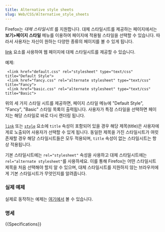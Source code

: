 ```yaml
---
title: Alternative style sheets
slug: Web/CSS/Alternative_style_sheets
---
```

Firefox는
_대체 스타일시트_
를 지원합니다. 대체 스타일시트를 제공하는 페이지에서는 **보기>페이지 스타일** 메뉴를 이용하여 페이지에 적용될 스타일을 선택할 수 있습니다. 따라서 사용자는 자신이 원하는 다양한 종류의 페이지를 볼 수 있게 됩니다.

[link](ko/HTML/Element/link) 요소를 사용하여 웹 페이지에 대체 스타일시트를 제공할 수 있습니다.

예제:

```
 <link href="default.css" rel="stylesheet" type="text/css" title="Default Style">
 <link href="fancy.css" rel="alternate stylesheet" type="text/css" title="Fancy">
 <link href="basic.css" rel="alternate stylesheet" type="text/css" title="Basic">
```

위의 세 가지 스타일 시트를 제공하면, 페이지 스타일 메뉴에 "Default Style", "Fancy", "Basic" 스타일 목록이 출력됩니다. 사용자가 특정 스타일을 선택하면 페이지는 해당 스타일로 바로 다시 렌더링 됩니다.

[`link`](ko/HTML/Element/link) 또는 [`style`](ko/HTML/Element/style) 요소에 `title` 속성이 포함되어 있을 경우 해당 제목(title)은 사용자에게로 노출되어 사용자가 선택할 수 있게 됩니다. 동일한 제목을 가진 스타일시트가 여럿 존재할 경우 해당 스타일시트들은 모두 적용되며, `title` 속성이 없는 스타일시트는 항상 적용됩니다.

기본 스타일시트에는 `rel="stylesheet"` 속성을 사용하고 대체 스타일시트에는 `rel="alternate stylesheet"`를 사용하세요. 이를 통해 Firefox는 어떤 스타일시트 제목을 처음 선택해야 할지 알 수 있으며, 대체 스타일시트를 지원하지 않는 브라우저에게 기본 스타일시트가 무엇인지를 알려줍니다.

### 실제 예제

실제로 동작하는 예제는 [여기에서](http://developer.mozilla.org/samples/cssref/altstyles/index.html) 볼 수 있습니다.

### 명세

{{Specifications}}
